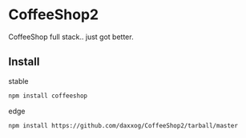 CoffeeShop2
====================

CoffeeShop full stack.. just got better.

Install
-------
stable
```bash
npm install coffeeshop
```
edge
```bash
npm install https://github.com/daxxog/CoffeeShop2/tarball/master
```
